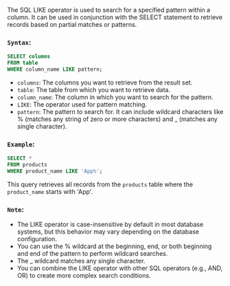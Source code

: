 The SQL LIKE operator is used to search for a specified pattern within a column. It can be used in conjunction with the SELECT statement to retrieve records based on partial matches or patterns.

### `Syntax`:

```sql
SELECT columns
FROM table
WHERE column_name LIKE pattern;
```

- `columns`: The columns you want to retrieve from the result set.
- `table`: The table from which you want to retrieve data.
- `column_name`: The column in which you want to search for the pattern.
- `LIKE`: The operator used for pattern matching.
- `pattern`: The pattern to search for. It can include wildcard characters like % (matches any string of zero or more characters) and _ (matches any single character).

### `Example`:

```sql
SELECT * 
FROM products 
WHERE product_name LIKE 'App%';
```

This query retrieves all records from the `products` table where the `product_name` starts with 'App'.

### `Note`:

- The LIKE operator is case-insensitive by default in most database systems, but this behavior may vary depending on the database configuration.
- You can use the % wildcard at the beginning, end, or both beginning and end of the pattern to perform wildcard searches.
- The _ wildcard matches any single character.
- You can combine the LIKE operator with other SQL operators (e.g., AND, OR) to create more complex search conditions.

